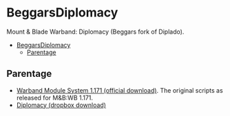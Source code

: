 # BeggarsDiplomacy

Mount &amp; Blade Warband: Diplomacy (Beggars fork of Diplado).

- [BeggarsDiplomacy](#beggarsdiplomacy)
  - [Parentage](#parentage)

## Parentage

- [Warband Module System 1.171 (official download)](https://forums.taleworlds.com/index.php?threads/warband-modders-download-repository.326973/).  The original scripts as released for M&B:WB 1.171.
- [Diplomacy (dropbox download)](https://www.dropbox.com/sh/679r1y39lp1d4s9/AAD2MWmHZtmIYxX4Ubmw002Ea?dl=0)

